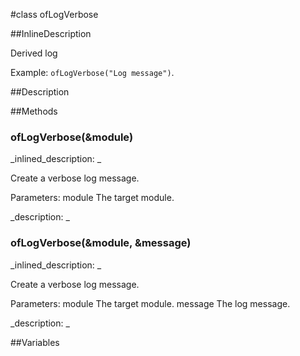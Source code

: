 #class ofLogVerbose


<!--
_visible: True_
_advanced: True_
_istemplated: False_
-->

##InlineDescription

Derived log 

Example: `ofLogVerbose("Log message")`.





##Description





##Methods



### ofLogVerbose(&module)

<!--
_syntax: ofLogVerbose(&module)_
_name: ofLogVerbose_
_returns: _
_returns_description: _
_parameters: const string &module_
_access: public_
_version_started: 007_
_version_deprecated: _
_summary: _
_constant: False_
_static: False_
_visible: True_
_advanced: False_
-->

_inlined_description: _

Create a verbose log message.

Parameters:
module The target module.





_description: _







<!----------------------------------------------------------------------------->

### ofLogVerbose(&module, &message)

<!--
_syntax: ofLogVerbose(&module, &message)_
_name: ofLogVerbose_
_returns: _
_returns_description: _
_parameters: const string &module, const string &message_
_access: public_
_version_started: 007_
_version_deprecated: _
_summary: _
_constant: False_
_static: False_
_visible: True_
_advanced: False_
-->

_inlined_description: _

Create a verbose log message.

Parameters:
module The target module.
message The log message.





_description: _







<!----------------------------------------------------------------------------->

##Variables



